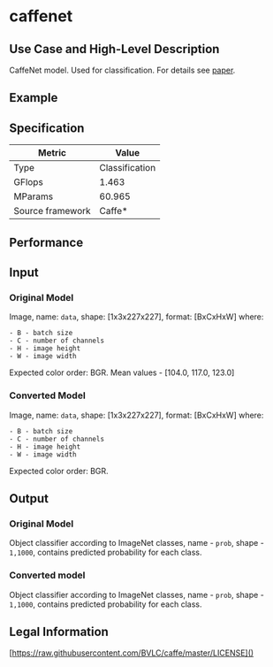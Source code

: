 # caffenet

## Use Case and High-Level Description

CaffeNet model. Used for classification. For details see [paper](https://arxiv.org/abs/1408.5093).

## Example

## Specification

| Metric                          | Value                                     |
|---------------------------------|-------------------------------------------|
| Type                            | Classification                            |
| GFlops                          | 1.463                                     |
| MParams                         | 60.965                                    |
| Source framework                | Caffe\*                                   |

## Performance

## Input

### Original Model

Image, name: `data`, shape: [1x3x227x227], format: [BxCxHxW]
   where:

    - B - batch size
    - C - number of channels
    - H - image height
    - W - image width

   Expected color order: BGR.
   Mean values - [104.0, 117.0, 123.0]

### Converted Model

Image, name: `data`, shape: [1x3x227x227], format: [BxCxHxW]
   where:

    - B - batch size
    - C - number of channels
    - H - image height
    - W - image width

   Expected color order: BGR.

## Output

### Original Model

Object classifier according to ImageNet classes, name - `prob`,  shape - `1,1000`, contains predicted
probability for each class.

### Converted model

Object classifier according to ImageNet classes, name - `prob`,  shape - `1,1000`, contains predicted
probability for each class.

## Legal Information

[https://raw.githubusercontent.com/BVLC/caffe/master/LICENSE]()